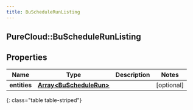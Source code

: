 ```yaml
---
title: BuScheduleRunListing
---
```

## PureCloud::BuScheduleRunListing

## Properties

|Name | Type | Description | Notes|
|------------ | ------------- | ------------- | -------------|
| **entities** | [**Array&lt;BuScheduleRun&gt;**](BuScheduleRun.html) |  | [optional] |
{: class="table table-striped"}


